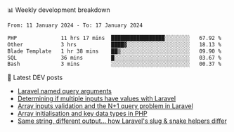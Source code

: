 📊 Weekly development breakdown
<!--START_SECTION:waka-->

```txt
From: 11 January 2024 - To: 17 January 2024

PHP              11 hrs 17 mins  █████████████████░░░░░░░░   67.92 %
Other            3 hrs           ████▓░░░░░░░░░░░░░░░░░░░░   18.13 %
Blade Template   1 hr 38 mins    ██▒░░░░░░░░░░░░░░░░░░░░░░   09.90 %
SQL              36 mins         █░░░░░░░░░░░░░░░░░░░░░░░░   03.67 %
Bash             3 mins          ░░░░░░░░░░░░░░░░░░░░░░░░░   00.37 %
```

<!--END_SECTION:waka-->

📕 Latest DEV posts
<!-- BLOG-POST-LIST:START -->
- [Laravel named query arguments](https://dev.to/michaelvickersuk/laravel-named-query-arguments-28kd)
- [Determining if multiple inputs have values with Laravel](https://dev.to/michaelvickersuk/determining-if-multiple-inputs-have-values-with-laravel-km6)
- [Array inputs validation and the N+1 query problem in Laravel](https://dev.to/michaelvickersuk/array-inputs-validation-and-the-n1-query-problem-in-laravel-2agb)
- [Array initialisation and key data types in PHP](https://dev.to/michaelvickersuk/array-initialisation-and-key-data-types-in-php-1e5b)
- [Same string, different output... how Laravel&#39;s slug &amp; snake helpers differ](https://dev.to/michaelvickersuk/same-string-different-output-how-laravels-slug-snake-helpers-differ-1ccj)
<!-- BLOG-POST-LIST:END -->
